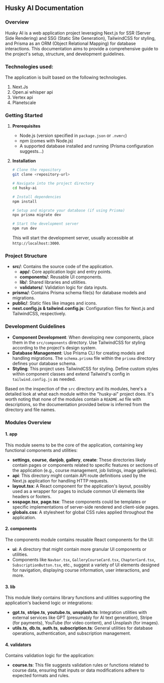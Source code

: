 ## Husky AI Documentation

### Overview
Husky AI is a web application project leveraging Next.js for SSR (Server Side Rendering) and SSG (Static Site Generation), TailwindCSS for styling, and Prisma as an ORM (Object Relational Mapping) for database interactions. This documentation aims to provide a comprehensive guide to the project's setup, structure, and development guidelines.

### Technologies used:

The application is built based on the following technologies.

1. Next.Js
2. Open.ai whisper api
3. Vertex api
4. Planetscale 

### Getting Started

1. **Prerequisites**
   - Node.js (version specified in `package.json` or `.nvmrc`)
   - npm (comes with Node.js)
   - A supported database installed and running (Prisma configuration suggests...)

2. **Installation**
   ```bash
   # Clone the repository
   git clone <repository-url>

   # Navigate into the project directory
   cd husky-ai

   # Install dependencies
   npm install

   # Setup and migrate your database (if using Prisma)
   npx prisma migrate dev

   # Start the development server
   npm run dev
   ```
   This will start the development server, usually accessible at `http://localhost:3000`.

### Project Structure

- **src/**: Contains the source code of the application.
  - **app/**: Core application logic and entry points.
  - **components/**: Reusable UI components.
  - **lib/**: Shared libraries and utilities.
  - **validators/**: Validation logic for data inputs.
- **prisma/**: Contains Prisma schema file(s) for database models and migrations.
- **public/**: Static files like images and icons.
- **next.config.js & tailwind.config.js**: Configuration files for Next.js and TailwindCSS, respectively.

### Development Guidelines

- **Component Development**: When developing new components, place them in the `src/components` directory. Use TailwindCSS for styling according to the project's design system.
- **Database Management**: Use Prisma CLI for creating models and handling migrations. The `schema.prisma` file within the `prisma` directory defines your database schema.
- **Styling**: This project uses TailwindCSS for styling. Define custom styles within component classes and extend Tailwind's config in `tailwind.config.js` as needed.


Based on the inspection of the `src` directory and its modules, here's a detailed look at what each module within the "husky-ai" project does. It's worth noting that none of the modules contain a `README.md` file with descriptions, so the documentation provided below is inferred from the directory and file names.

### Modules Overview

#### 1. **app**
This module seems to be the core of the application, containing key functional components and utilities:
- **settings**, **course**, **danjob**, **gallery**, **create**: These directories likely contain pages or components related to specific features or sections of the application (e.g., course management, job listings, image galleries).
- **api**: This directory might contain API route definitions used by the Next.js application for handling HTTP requests.
- **layout.tsx**: A React component for the application's layout, possibly used as a wrapper for pages to include common UI elements like headers or footers.
- **ssspage.tsx**, **page.tsx**: These components could be templates or specific implementations of server-side rendered and client-side pages.
- **globals.css**: A stylesheet for global CSS rules applied throughout the application.

#### 2. **components**
The components module contains reusable React components for the UI:
- **ui**: A directory that might contain more granular UI components or utilities.
- Components like `Navbar.tsx`, `GalleryCourseCard.tsx`, `ChapterCard.tsx`, `SubscriptionButton.tsx`, etc., suggest a variety of UI elements designed for navigation, displaying course information, user interactions, and more.

#### 3. **lib**
This module likely contains library functions and utilities supporting the application's backend logic or integrations:
- **gpt.ts**, **stripe.ts**, **youtube.ts**, **unsplash.ts**: Integration utilities with external services like GPT (presumably for AI text generation), Stripe (for payments), YouTube (for video content), and Unsplash (for images).
- **utils.ts**, **db.ts**, **auth.ts**, **subscription.ts**: General utilities for database operations, authentication, and subscription management.

#### 4. **validators**
Contains validation logic for the application:
- **course.ts**: This file suggests validation rules or functions related to course data, ensuring that inputs or data modifications adhere to expected formats and rules.
